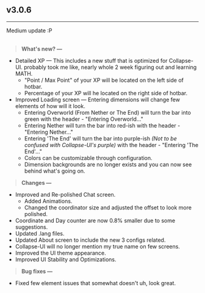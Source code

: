 ## v3.0.6
---
Medium update :P<br><br>
> **What's new? —**
- Detailed XP — This includes a new stuff that is optimized for Collapse-UI. probably took me like, nearly whole 2 week figuring out and learning MATH.
  - "Point / Max Point" of your XP will be located on the left side of hotbar.
  - Percentage of your XP will he located on the right side of hotbar.
- Improved Loading screen — Entering dimensions will change few elements of how will it look.
  - Entering Overworld (From Nether or The End) will turn the bar into green with the header - "Entering Overworld..."
  - Entering Nether will turn the bar into red-ish with the header - "Entering Nether..."
  - Entering 'The End' will turn the bar into purple-ish *(Not to be confused with Collapse-UI's purple)* with the header - "Entering 'The End'..."
  - Colors can be customizable through configuration.
  - Dimension backgrounds are no longer exists and you can now see behind what's going on.

> **Changes —**
- Improved and Re-polished Chat screen.
  - Added Animations.
  - Changed the coordinator size and adjusted the offset to look more polished.
- Coordinate and Day counter are now 0.8% smaller due to some suggestions.
- Updated .lang files.
- Updated About screen to include the new 3 configs related.
- Collapse-UI will no longer mention my true name on few screens.
- Improved the UI theme appearance.
- Improved UI Stability and Optimizations.

> **Bug fixes —**
- Fixed few element issues that somewhat doesn't uh, look great.